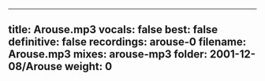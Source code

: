 
---
title: Arouse.mp3
vocals: false
best: false
definitive: false
recordings: arouse-0
filename: Arouse.mp3
mixes: arouse-mp3
folder: 2001-12-08/Arouse
weight: 0
---
